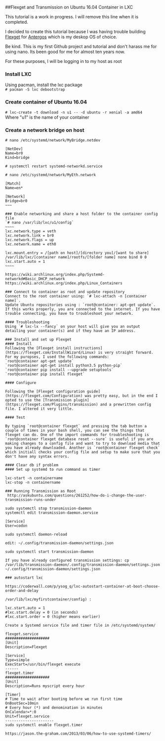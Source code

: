 ##Flexget and Transmission on Ubuntu 16.04 Container in LXC

This tutorial is a work in progress. I will remove this line when it is completed.

I decided to create this tutorial because I was having trouble building [Flexget](www.flexget.com) for [Antergos](www.antergos.com) which is my deskop OS of choice.

Be kind. This is my first Github project and tutorial and don't harass me for using nano. Its been good for me for almost ten years now.

For these purposes, I will be logging in to my host as root

### Install LXC
Using pacman, install the lxc package  
`# pacman -S lxc debootstrap`

### Create container of Ubuntu 16.04
`# lxc-create -t download -n u1 -- -d ubuntu -r xenial -a amd64`  
Where "u1" is the name of your container

### Create a network bridge on host

`# nano /etc/systemd/network/MyBridge.netdev`  
~~~~
[NetDev]
Name=br0
Kind=bridge
~~~~~
`# systemctl restart systemd-networkd.service`

`# nano /etc/systemd/network/MyEth.network`
~~~~~
[Match]
Name=en*

[Network]
Bridge=br0
~~~

### Enable networking and share a host folder to the container config file 
`# nano /var/lib/lxc/u1/config`
~~~~
lxc.network.type = veth
lxc.network.link = br0
lxc.network.flags = up
lxc.network.name = eth0

lxc.mount.entry = /[path on host]/[directory you]/[want to share]  /var/lib/lxc/[container name]/rootfs/[folder name] none bind 0 0
lxc.start.auto = 1
~~~~

https://wiki.archlinux.org/index.php/Systemd-networkd#Basic_DHCP_network
https://wiki.archlinux.org/index.php/Linux_Containers

### Connect to container as root and update repository
Connect to the root container using: `# lxc-attach -n [container name]`.   
Update Ubuntu repositories using : `root@container: apt-get update`.  
If this works properly, you are connected to the internet. If you have trouble connecting, you have to troubleshoot your network.

#### Troubleshooting
Using `# lxc-lx --fancy` on your host will give you an output detailing your container(s) and if they have an IP address. 

### Install and set up Flexget
#### Install
Following the [Flexget install instructions](https://flexget.com/InstallWizard/Linux) is very straight forward. For my puropses, I used the following commands:  
`root@container apt-get update`  
`root@container apt-get install python3.5 python-pip`  
`root@container pip install --upgrade setuptools`  
`root@container pip install flexget`  

#### Configure

Following the [Flexget configuration guide](https://flexget.com/Configuration) was pretty easy, but in the end I opted to use the [Transmission plugin](https://flexget.com/Plugins/transmission) and a prewritten config file. I altered it very little.

#### Test

By typing `root@container flexget` and pressing the tab button a couple of times in your bash shell, you can see the things that flexget can do. One of the import commands for troubleshooting is `root@container flexget database reset --sure` is useful if you are making changes to a config file and want to try to download media that you have already downloaded. Another is `root@container flexget check` which initiall checks your config file and setup to make sure that you don't have any syntax errors.

#### Clear db if problem
#### Set up systemd to run command as timer

lxc-start -n containername
lxc-stop -n containername

### Running Transmission as Root
 http://askubuntu.com/questions/261252/how-do-i-change-the-user-transmission-runs-under
 
sudo systemctl stop transmission-daemon
systemctl edit transmission-daemon.service

[Service]
User=codon

sudo systemctl daemon-reload

edit: ~/.config/transmission-daemon/settings.json

sudo systemctl start transmission-daemon

If you have already configured transmission settings: cp /var/lib/transmission-daemon/.config/transmission-daemon/settings.json ~/.config/transmission-daemon/settings.json 

### autostart lxc 

https://coderwall.com/p/ysog_q/lxc-autostart-container-at-boot-choose-order-and-delay

/var/lib/lxc/myfirstcontainer/config) :

lxc.start.auto = 1
#lxc.start.delay = 0 (in seconds)
#lxc.start.order = 0 (higher means earlier)

Create a Systemd service file and timer file in /etc/systemd/system/

flexget.service
####################
[Unit]
Description=Flexget

[Service]
Type=simple
ExecStart=/usr/bin/flexget execute
------
flexget.timer
####################
[Unit]
Description=Runs myscript every hour

[Timer]
# Time to wait after booting before we run first time
OnBootSec=10min
# Every hour (*) and denomination in minutes
OnCalendar=*:0
Unit=flexget.service
----------------------
sudo systemctl enable flexget.timer

https://jason.the-graham.com/2013/03/06/how-to-use-systemd-timers/

